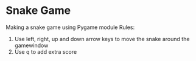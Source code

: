 # Snake Game
Making a snake game using  Pygame module
Rules:
1. Use left, right, up and down arrow keys to move the snake around the gamewindow
2. Use q to add extra score
